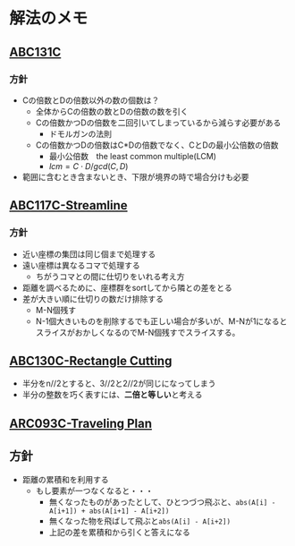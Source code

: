 # 解法のメモ

## [ABC131C](https://atcoder.jp/contests/abc131/tasks/abc131_c)

### 方針

* Cの倍数とDの倍数以外の数の個数は？
  * 全体からCの倍数の数とDの倍数の数を引く
  * Cの倍数かつDの倍数を二回引いてしまっているから減らす必要がある
    * ドモルガンの法則
  * Cの倍数かつDの倍数はC*Dの倍数でなく、CとDの最小公倍数の倍数
    * 最小公倍数　the least common multiple(LCM)
    * $lcm = C \cdot D/gcd(C, D)$
* 範囲に含むとき含まないとき、下限が境界の時で場合分けも必要


## [ABC117C-Streamline](https://atcoder.jp/contests/abc117/tasks/abc117_c)

### 方針

 * 近い座標の集団は同じ個まで処理する
 * 遠い座標は異なるコマで処理する
   * ちがうコマとの間に仕切りをいれる考え方
 * 距離を調べるために、座標群をsortしてから隣との差をとる
 * 差が大きい順に仕切りの数だけ排除する
   * M-N個残す
   * N-1個大きいものを削除するでも正しい場合が多いが、M-Nが1になるとスライスがおかしくなるのでM-N個残すでスライスする。

## [ABC130C-Rectangle Cutting](https://atcoder.jp/contests/abc130/tasks/abc130_c)

* 半分をn//2とすると、3//2と2//2が同じになってしまう
* 半分の整数を巧く表すには、**二倍と等しい**と考える


## [ARC093C-Traveling Plan](https://atcoder.jp/contests/arc093/tasks/arc093_a)

## 方針

* 距離の累積和を利用する
  * もし要素が一つなくなると・・・
    * 無くなったものがあったとして、ひとつづつ飛ぶと、`abs(A[i] - A[i+1]) + abs(A[i+1] - A[i+2])`
    * 無くなった物を飛ばして飛ぶと`abs(A[i] - A[i+2])`
    * 上記の差を累積和から引くと答えになる